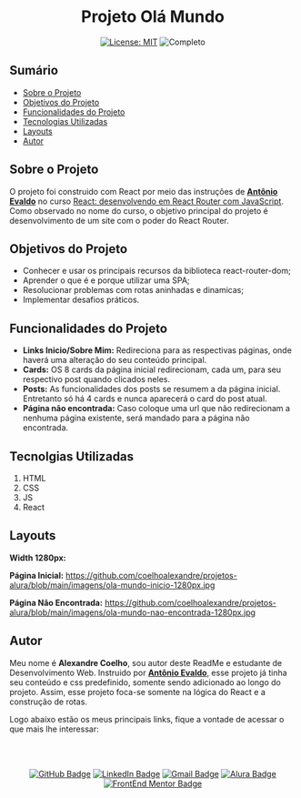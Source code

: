 <h1 align="center"> Projeto Olá Mundo </h1>

<div align="center">

  <a href="https://github.com/coelhoalexandre/projeto-alura-ola-mundo/blob/master/LICENSE" target="_blank"><img src="https://img.shields.io/badge/License-MIT-yellow.svg" alt="License: MIT"></a> <img src="https://img.shields.io/badge/Completo-lightgreen.svg" alt="Completo">

</div>

## Sumário

- [Sobre o Projeto](#sobre-o-projeto)
- [Objetivos do Projeto](#objetivos-do-projeto)
- [Funcionalidades do Projeto](#funcionalidades-do-projeto)
- [Tecnologias Utilizadas](#tecnolgias-utilizadas)
- [Layouts](#layouts)
- [Autor](#autor)

## Sobre o Projeto

O projeto foi construido com React por meio das instruções de [**Antônio Evaldo**](https://github.com/antonio-evaldo) no curso [React: desenvolvendo em React Router com JavaScript](https://cursos.alura.com.br/course/React-desenvolvendo-react-router-javaScript). Como observado no nome do curso, o objetivo principal do projeto é desenvolvimento de um site com o poder do React Router.

## Objetivos do Projeto

- Conhecer e usar os principais recursos da biblioteca react-router-dom;
- Aprender o que é e porque utilizar uma SPA;
- Resolucionar problemas com rotas aninhadas e dinamicas;
- Implementar desafios práticos. 

## Funcionalidades do Projeto

- **Links Inicio/Sobre Mim:** Redireciona para as respectivas páginas, onde haverá uma alteração do seu conteúdo principal.
- **Cards:** OS 8 cards da página inicial redirecionam, cada um, para seu respectivo post quando clicados neles.
- **Posts:** As funcionalidades dos posts se resumem a da página inicial. Entretanto só há 4 cards e nunca aparecerá o card do post atual.
- **Página não encontrada:** Caso coloque uma url que não redirecionam a nenhuma página existente, será mandado para a página não encontrada. 

## Tecnolgias Utilizadas

1. HTML
2. CSS
3. JS
4. React

## Layouts

**Width 1280px:**

**Página Inicial:** https://github.com/coelhoalexandre/projetos-alura/blob/main/imagens/ola-mundo-inicio-1280px.jpg

**Página Não Encontrada:** https://github.com/coelhoalexandre/projetos-alura/blob/main/imagens/ola-mundo-nao-encontrada-1280px.jpg

## Autor

Meu nome é **Alexandre Coelho**, sou autor deste ReadMe e estudante de Desenvolvimento Web. Instruido por [**Antônio Evaldo**](https://github.com/antonio-evaldo), esse projeto já tinha seu conteúdo e css predefinido, somente sendo adicionado ao longo do projeto. Assim, esse projeto foca-se somente na lógica do React e a construção de rotas.

Logo abaixo estão os meus principais links, fique a vontade de acessar o que mais lhe interessar:

<br>

<br>

<div align="center">

<a href = "https://github.com/coelhoalexandre"><img src="https://img.shields.io/badge/GitHub-%23333?style=for-the-badge&logo=github&logoColor=white" alt="GitHub Badge"></a>
<a href="https://www.linkedin.com/in/-coelhoalexandre/" target="_blank"><img src="https://img.shields.io/badge/-LinkedIn-%230077B5?style=for-the-badge&logo=linkedin&logoColor=white" alt="LinkedIn Badge"></a>
<a href = "mailto:alexandrecoelhocontato@gmail.com" target="_blank"><img src="https://img.shields.io/badge/-Gmail-critical?style=for-the-badge&logo=gmail&logoColor=white" target="_blank" alt="Gmail Badge"></a>
<a href = "https://cursos.alura.com.br/user/coelhoalexandre" target="_blank"><img src="https://img.shields.io/badge/Alura-0747a6?style=for-the-badge&logo=alura&logoColor=white" target="_blank" alt="Alura Badge"></a>
<a href = "https://www.frontendmentor.io/profile/coelhoalexandre" target="_blank"><img src="https://img.shields.io/badge/Frontend_Mentor-white?style=for-the-badge&logo=frontendmentor&logoColor=blue" alt="FrontEnd Mentor Badge">
